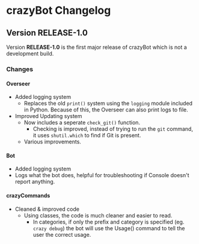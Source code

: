# crazyBot Changelog
## Version RELEASE-1.0
Version **RELEASE-1.0** is the first major release of crazyBot which is not a development build.

### Changes 
#### Overseer
* Added logging system
  * Replaces the old `print()` system using the `logging` module included in Python. Because of this, the Overseer can also print logs to file.
* Improved Updating system
  * Now includes a seperate `check_git()` function.
    * Checking is improved, instead of trying to run the `git` command, it uses `shutil.which` to find if Git is present.
  * Various improvements.
  
#### Bot
* Added logging system
 * Logs what the bot does, helpful for troubleshooting if Console doesn't report anything.
 
#### crazyCommands
* Cleaned & improved code
  * Using classes, the code is much cleaner and easier to read.
    * In categories, if only the prefix and category is specified (eg. `crazy debug`) the bot will use the Usage() command to tell the user the correct usage.
